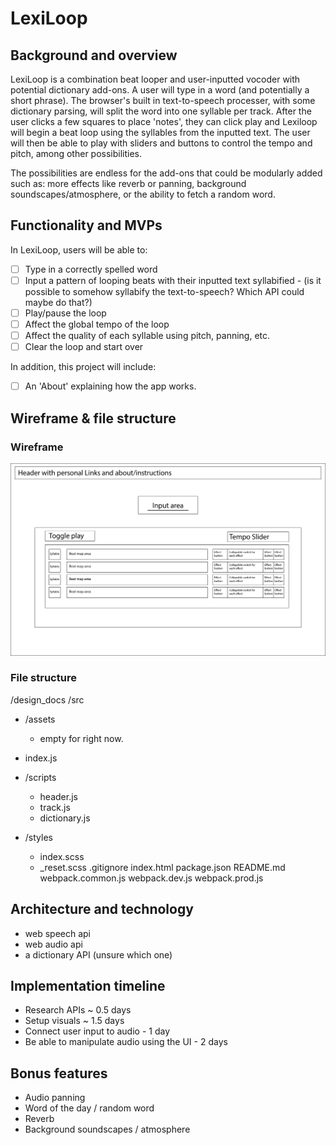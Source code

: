 # LexiLoop
## Background and overview
LexiLoop is a combination beat looper and user-inputted vocoder with potential dictionary add-ons. 
A user will type in a word (and potentially a short phrase). The browser's built in text-to-speech 
processer, with some dictionary parsing, will split the word into one syllable per track. After the 
user clicks a few squares to place 'notes', they can click play and Lexiloop will begin a beat loop 
using the syllables from the inputted text. The user will then be able to play with sliders and 
buttons to control the tempo and pitch, among other possibilities. 

The possibilities are endless for the add-ons that could be modularly added such as: more effects 
like reverb or panning, background soundscapes/atmosphere, or the ability to fetch a random word. 

## Functionality and MVPs
In LexiLoop, users will be able to:
- [ ] Type in a correctly spelled word
- [ ] Input a pattern of looping beats with their inputted text syllabified - (is it possible to somehow syllabify the text-to-speech? Which API could maybe do that?)
- [ ] Play/pause the loop
- [ ] Affect the global tempo of the loop
- [ ] Affect the quality of each syllable using pitch, panning, etc. 
- [ ] Clear the loop and start over

In addition, this project will include:

- [ ] An 'About' explaining how the app works. 

## Wireframe & file structure
### Wireframe
![Wireframe](design_docs/lexiloop_wireframe.jpg)

### File structure
/design_docs
/src
  - /assets 
    - empty for right now. 
  - index.js
  - /scripts
    - header.js
    - track.js
    - dictionary.js
    
  - /styles
    - index.scss
    - _reset.scss
.gitignore
index.html
package.json
README.md
webpack.common.js
webpack.dev.js
webpack.prod.js

## Architecture and technology
- web speech api 
- web audio api
- a dictionary API (unsure which one)

## Implementation timeline
- Research APIs ~ 0.5 days
- Setup visuals ~ 1.5 days
- Connect user input to audio - 1 day
- Be able to manipulate audio using the UI - 2 days

## Bonus features
- Audio panning 
- Word of the day / random word
- Reverb
- Background soundscapes / atmosphere
